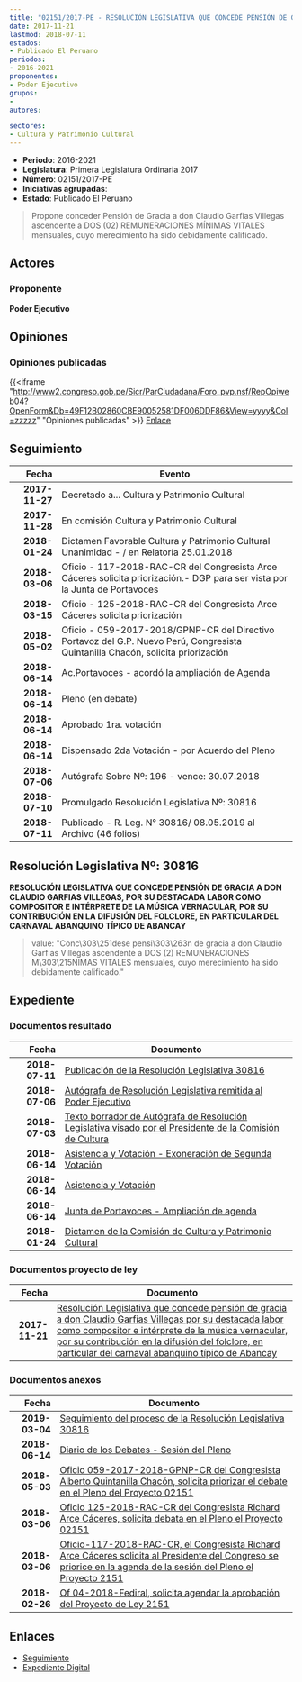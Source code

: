 ```yaml
---
title: "02151/2017-PE - RESOLUCIÓN LEGISLATIVA QUE CONCEDE PENSIÓN DE GRACIA A DON CLAUDIO GARFIAS VILLEGAS, POR SU DESTACADA LABOR COMO COMPOSITOR E INTÉRPRETE DE LA MÚSICA VERNACULAR, POR SU CONTRIBUCIÓN EN LA DIFUSIÓN DEL FOLCLORE, EN PARTICULAR DEL CARNAVAL ABANQUINO TÍPICO DE ABANCAY"
date: 2017-11-21
lastmod: 2018-07-11
estados:
- Publicado El Peruano
periodos:
- 2016-2021
proponentes:
- Poder Ejecutivo
grupos:
- 
autores:

sectores:
- Cultura y Patrimonio Cultural
---
```

- **Periodo**: 2016-2021
- **Legislatura**: Primera Legislatura Ordinaria 2017
- **Número**: 02151/2017-PE
- **Iniciativas agrupadas**: 
- **Estado**: Publicado El Peruano

> Propone conceder Pensión de Gracia a don Claudio Garfias Villegas ascendente a DOS (02) REMUNERACIONES MÍNIMAS VITALES mensuales, cuyo merecimiento ha sido debidamente calificado.


## Actores

### Proponente

**Poder Ejecutivo**

## Opiniones

### Opiniones publicadas

{{<iframe "http://www2.congreso.gob.pe/Sicr/ParCiudadana/Foro_pvp.nsf/RepOpiweb04?OpenForm&Db=49F12B02860CBE90052581DF006DDF86&View=yyyy&Col=zzzzz" "Opiniones publicadas" >}}
[Enlace](http://www2.congreso.gob.pe/Sicr/ParCiudadana/Foro_pvp.nsf/RepOpiweb04?OpenForm&Db=49F12B02860CBE90052581DF006DDF86&View=yyyy&Col=zzzzz)


## Seguimiento

| Fecha | Evento |
|------:|--------|
| **2017-11-27** | Decretado a... Cultura y Patrimonio Cultural |
| **2017-11-28** | En comisión Cultura y Patrimonio Cultural |
| **2018-01-24** | Dictamen Favorable Cultura y Patrimonio Cultural Unanimidad - / en Relatoría 25.01.2018 |
| **2018-03-06** | Oficio - 117-2018-RAC-CR del Congresista Arce Cáceres solicita priorización.- DGP para ser vista por la Junta de Portavoces |
| **2018-03-15** | Oficio - 125-2018-RAC-CR del Congresista Arce Cáceres solicita priorización |
| **2018-05-02** | Oficio - 059-2017-2018/GPNP-CR del Directivo Portavoz del G.P. Nuevo Perú, Congresista Quintanilla Chacón, solicita priorización |
| **2018-06-14** | Ac.Portavoces - acordó la ampliación de Agenda |
| **2018-06-14** | Pleno (en debate) |
| **2018-06-14** | Aprobado 1ra. votación |
| **2018-06-14** | Dispensado 2da Votación - por Acuerdo del Pleno |
| **2018-07-06** | Autógrafa Sobre Nº: 196 - vence: 30.07.2018 |
| **2018-07-10** | Promulgado Resolución Legislativa Nº: 30816 |
| **2018-07-11** | Publicado - R. Leg. N° 30816/ 08.05.2019 al Archivo (46 folios) |

## Resolución Legislativa Nº: 30816

**RESOLUCIÓN LEGISLATIVA QUE CONCEDE PENSIÓN DE GRACIA A DON CLAUDIO GARFIAS VILLEGAS, POR SU DESTACADA LABOR COMO COMPOSITOR E INTÉRPRETE DE LA MÚSICA VERNACULAR, POR SU CONTRIBUCIÓN EN LA DIFUSIÓN DEL FOLCLORE, EN PARTICULAR DEL CARNAVAL ABANQUINO TÍPICO DE ABANCAY**

> value: "Conc\303\251dese pensi\303\263n de gracia a don Claudio Garfias Villegas ascendente a DOS (2) REMUNERACIONES M\303\215NIMAS VITALES mensuales, cuyo merecimiento ha sido debidamente calificado."


## Expediente

### Documentos resultado

| Fecha | Documento |
|------:|-----------|
| **2018-07-11** | [Publicación de la Resolución Legislativa 30816](http://www.leyes.congreso.gob.pe/Documentos/2016_2021/ADLP/Normas_Legales/30816-RLG.pdf) |
| **2018-07-06** | [Autógrafa de Resolución Legislativa remitida al Poder Ejecutivo](http://www.leyes.congreso.gob.pe/Documentos/2016_2021/ADLP/Texto_Aprobado/AU0215120180706..pdf) |
| **2018-07-03** | [Texto borrador de Autógrafa de Resolución Legislativa visado por el Presidente de la Comisión de Cultura](http://www.leyes.congreso.gob.pe/Documentos/2016_2021/Texto_Borrador_de_Autografa/BAU0215120180703.pdf) |
| **2018-06-14** | [Asistencia y Votación - Exoneración de Segunda Votación](http://www.leyes.congreso.gob.pe/Documentos/2016_2021/Asistencia_y_Votacion/Proyectos_de_Ley/Exoneracion_de_Segunda_Votacion/AVESV0215120180614.pdf) |
| **2018-06-14** | [Asistencia y Votación](http://www.leyes.congreso.gob.pe/Documentos/2016_2021/Asistencia_y_Votacion/Proyectos_de_Ley/AV0215120180614.pdf) |
| **2018-06-14** | [Junta de Portavoces - Ampliación de agenda](http://www.leyes.congreso.gob.pe/Documentos/2016_2021/Acuerdos/Junta_Portavoces/AJP0215120180614.pdf) |
| **2018-01-24** | [Dictamen de la Comisión de Cultura y Patrimonio Cultural](http://www.leyes.congreso.gob.pe/Documentos/2016_2021/Dictamenes/Proyectos_de_Ley/02151DC05MAY20180124.pdf) |

### Documentos proyecto de ley

| Fecha | Documento |
|------:|-----------|
| **2017-11-21** | [Resolución Legislativa que concede pensión de gracia a don Claudio Garfias Villegas por su destacada labor como compositor e intérprete de la música vernacular, por su contribución en la difusión del folclore, en particular del carnaval abanquino típico de Abancay](http://www.leyes.congreso.gob.pe/Documentos/2016_2021/Proyectos_de_Ley_y_de_Resoluciones_Legislativas/PL0215120171121..pdf) |

### Documentos anexos

| Fecha | Documento |
|------:|-----------|
| **2019-03-04** | [Seguimiento del proceso de la Resolución Legislativa 30816](http://www.leyes.congreso.gob.pe/Documentos/2016_2021/Seguimiento_de_Proyectos_de_Ley/02151PL20190304.pdf) |
| **2018-06-14** | [Diario de los Debates - Sesión del Pleno](http://www.leyes.congreso.gob.pe/Documentos/2016_2021/ADLP/Diario_Debates/30816-TDD.pdf) |
| **2018-05-03** | [Oficio 059-2017-2018-GPNP-CR del Congresista Alberto Quintanilla Chacón, solicita priorizar el debate en el Pleno del Proyecto 02151](http://www.leyes.congreso.gob.pe/Documentos/2016_2021/Oficios/Congresistas/OFICIO-059-2017-2018-GPNP-CR.pdf) |
| **2018-03-06** | [Oficio 125-2018-RAC-CR del Congresista Richard Arce Cáceres, solicita debata en el Pleno el Proyecto 02151](http://www.leyes.congreso.gob.pe/Documentos/2016_2021/Oficios/Congresistas/OFICIO-125-2018-RAC-CR.pdf) |
| **2018-03-06** | [Oficio-117-2018-RAC-CR, el Congresista Richard Arce Cáceres solicita al Presidente del Congreso se priorice en la agenda de la sesión del Pleno el Proyecto 2151](http://www.leyes.congreso.gob.pe/Documentos/2016_2021/Oficios/Congresistas/OFICIO-117-2018-RAC-CR.pdf) |
| **2018-02-26** | [Of 04-2018-Fediral, solicita agendar la aprobación del Proyecto de Ley 2151](http://www.leyes.congreso.gob.pe/Documentos/2016_2021/Oficios/Otras_Instituciones/OF-04-2018-FEDIRAL.pdf) |

## Enlaces

- [Seguimiento](http://www2.congreso.gob.pe/Sicr/TraDocEstProc/CLProLey2016.nsf/f7fff46988ca05b1052578e100829cc7/eb4d137931b65d58052581df005e0fc1?OpenDocument)
- [Expediente Digital](http://www2.congreso.gob.pe/Sicr/TraDocEstProc/Expvirt_2011.nsf/visbusqptramdoc1621/02151?opendocument)

